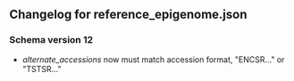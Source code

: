 ## Changelog for reference_epigenome.json

### Schema version 12

* *alternate_accessions* now must match accession format, "ENCSR..." or "TSTSR..."